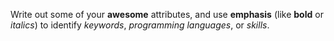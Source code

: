 Write out some of your **awesome** attributes, and use **emphasis** (like **bold** or *italics*) to identify *keywords*, *programming languages*, or *skills*. 
